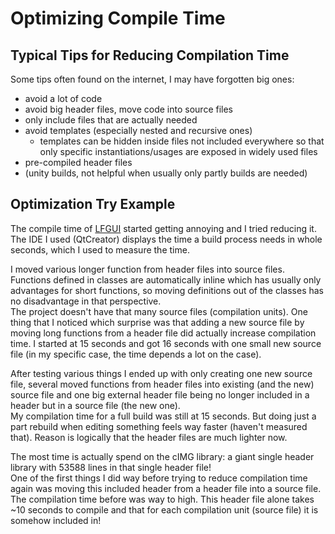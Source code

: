 # Optimizing Compile Time

## Typical Tips for Reducing Compilation Time 

Some tips often found on the internet, I may have forgotten big ones:

- avoid a lot of code
- avoid big header files, move code into source files
- only include files that are actually needed
- avoid templates (especially nested and recursive ones)
  - templates can be hidden inside files not included everywhere so that only specific instantiations/usages are exposed in widely used files
- pre-compiled header files
- (unity builds, not helpful when usually only partly builds are needed)

## Optimization Try Example

The compile time of [LFGUI](https://github.com/LFGUI/LFGUI) started getting annoying and I tried reducing it. The IDE I used (QtCreator) displays the time a build process needs in whole seconds, which I used to measure the time.

I moved various longer function from header files into source files. Functions defined in classes are automatically inline which has usually only advantages for short functions, so moving definitions out of the classes has no disadvantage in that perspective.  
The project doesn't have that many source files (compilation units). One thing that I noticed which surprise was that adding a new source file by moving long functions from a header file did actually increase compilation time. I started at 15 seconds and got 16 seconds with one small new source file (in my specific case, the time depends a lot on the case).

After testing various things I ended up with only creating one new source file, several moved functions from header files into existing (and the new) source file and one big external header file being no longer included in a header but in a source file (the new one).  
My compilation time for a full build was still at 15 seconds. But doing just a part rebuild when editing something feels way faster (haven't measured that). Reason is logically that the header files are much lighter now.

The most time is actually spend on the cIMG library: a giant single header library with 53588 lines in that single header file!   
One of the first things I did way before trying to reduce compilation time again was moving this included header from a header file into a source file. The compilation time before was way to high. This header file alone takes ~10 seconds to compile and that for each compilation unit (source file) it is somehow included in!
